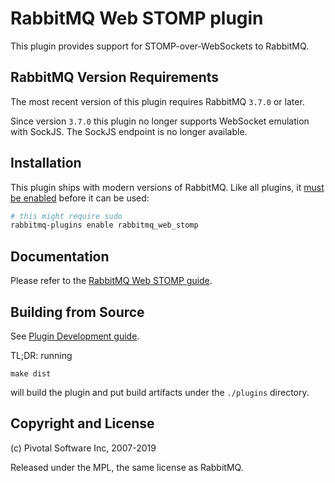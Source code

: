 # RabbitMQ Web STOMP plugin

This plugin provides support for STOMP-over-WebSockets to RabbitMQ.

## RabbitMQ Version Requirements

The most recent version of this plugin requires RabbitMQ `3.7.0` or later.

Since version `3.7.0` this plugin no longer supports WebSocket emulation with SockJS.
The SockJS endpoint is no longer available.

## Installation

This plugin ships with modern versions of RabbitMQ.
Like all plugins, it [must be enabled](https://www.rabbitmq.com/plugins.html) before it can be used:

``` bash
# this might require sudo
rabbitmq-plugins enable rabbitmq_web_stomp
```

## Documentation

Please refer to the [RabbitMQ Web STOMP guide](https://www.rabbitmq.com/web-stomp.html).

## Building from Source

See [Plugin Development guide](https://www.rabbitmq.com/plugin-development.html).

TL;DR: running

    make dist

will build the plugin and put build artifacts under the `./plugins` directory.


## Copyright and License

(c) Pivotal Software Inc, 2007-2019

Released under the MPL, the same license as RabbitMQ.
